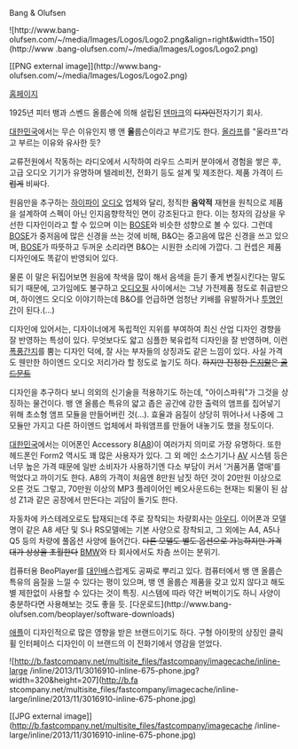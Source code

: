 Bang & Olufsen  

![http://www.bang-
olufsen.com/~/media/Images/Logos/Logo2.png&align=right&width=150](http://www
.bang-olufsen.com/~/media/Images/Logos/Logo2.png)

[[PNG external image]](http://www.bang-
olufsen.com/~/media/Images/Logos/Logo2.png)

[홈페이지](http://bang-olufsen.com)

1925년 피터 뱅과 스벤드 올룹슨에 의해 설립된 [덴마크](%EB%8D%B4%EB%A7%88%ED%81%AC.md)의
<del>디자인</del>전자기기 회사.

[대한민국](%EB%8C%80%ED%95%9C%EB%AF%BC%EA%B5%AD.md)에서는 무슨 이유인지 뱅 앤 **울**룹슨이라고
부르기도 한다. [올라프](%EC%98%AC%EB%9D%BC%ED%94%84.md)를 "울라프"라고 부르는 이유와 유사한 듯?

교류전원에서 작동하는 라디오에서 시작하여 라우드 스피커 분야에서 경험을 쌓은 후, 고급 오디오 기기가 유명하며 텔레비전, 전화기 등도 설계
및 제조한다. 제품 가격이 <del>드럽게</del> 비싸다.

원음만을 추구하는 [하이파이](%ED%95%98%EC%9D%B4%ED%8C%8C%EC%9D%B4.md)
[오디오](%EC%98%A4%EB%94%94%EC%98%A4.md) 업체와 달리, 정직한 **음악적** 재현을 원칙으로 제품을 설계하여
스펙이 아닌 인지음향학적인 면이 강조된다고 한다. 이는 청자의 감상을 우선한 디자인이라고 할 수 있으며 이는
[BOSE](BOSE.md)와 비슷한 성향으로 볼 수 있다. 그런데 [BOSE](BOSE.md)가 중저음에 많은 신경을 쓰는 것에
비해, B&O는 중고음에 많은 신경을 쓰고 있으며, [BOSE](BOSE.md)가 따뜻하고 두꺼운 소리라면 B&O는 시원한 소리에
가깝다. 그 컨셉은 제품 디자인에도 똑같이 반영되어 있다.

물론 이 말은 뒤집어보면 원음에 착색을 많이 해서 음색을 듣기 좋게 변질시킨다는 말도 되기 때문에, 고가임에도 불구하고
[오디오필](%EC%98%A4%EB%94%94%EC%98%A4%ED%95%84.md) 사이에서는 그냥 가전제품 정도로 취급받으며,
하이엔드 오디오 이야기하는데 B&O를 언급하면 엄청난 키배를 유발하거나
[투명인간](%ED%88%AC%EB%AA%85%EC%9D%B8%EA%B0%84.md)이 된다.(...)

디자인에 있어서는, 디자이너에게 독립적인 지위를 부여하여 최신 산업 디자인 경향을 잘 반영하는 특성이 있다. 무엇보다도 얇고 심플한 북유럽적
디자인을 잘 반영하며, 이런 [폭풍간지](%ED%8F%AD%ED%92%8D%EA%B0%84%EC%A7%80.md)를 뿜는 디자인 덕에,
잘 사는 부자들의 상징과도 같은 느낌이 있다. 사실 가격도 웬만한 하이엔드 오디오 저리가라 할 정도로 높기도 하다. <del>하지만 진정한
[돈지랄](%EB%8F%88%EC%A7%80%EB%9E%84.md)은
[골드문트](%EA%B3%A8%EB%93%9C%EB%AC%B8%ED%8A%B8.md)</del>

디자인을 추구하다 보니 의외의 신기술을 적용하기도 하는데, "아이스파워"가 그것을 상징하는 물건이다. 뱅 앤 올룹슨 특유의 얇고 좁은 공간에
강한 출력의 앰프를 집어넣기 위해 초소형 앰프 모듈을 만들어버린 것(...). 효율과 음질이 상당히 뛰어나서 나중에 그 모듈만 가지고 다른
하이엔드 업체에서 파워앰프를 만들어 내놓기도 했을 정도이다.

[대한민국](%EB%8C%80%ED%95%9C%EB%AF%BC%EA%B5%AD.md)에서는 이어폰인 Accessory
8([A8](A8.md))이 여러가지 의미로 가장 유명하다. 또한 헤드폰인 Form2 역시도 꽤 많은 사용자가 있다. 그 외 메인
소스기기나 [AV](AV.md) 시스템 등은 너무 높은 가격 때문에 일반 소비자가 사용하기엔 다소 부담이 커서 '거품거품 열매'를
먹었다고 까이기도 한다. A8의 가격이 처음엔 8만원 남짓 하던 것이 20만원 이상으로 오른 것도 그렇고, 70만원 이상의 MP3 플레이어인
베오사운드6는 현재는 퇴물이 된 삼성 Z1과 같은 공장에서 만든다는 괴담이 돌기도 한다.

자동차에 카스테레오로도 탑재되는데 주로 장착되는 차량회사는 [아우디](%EC%95%84%EC%9A%B0%EB%94%94.md).
이어폰과 모델명이 같은 A8 세단 및 S나 RS모델에는 기본 사양으로 장착되고, 그 외에는 A4, A5나 Q5 등의 차량에 풀옵션 사양에
들어간다. <del>다른 모델도 별도 옵션으로 가능하지만 가격대가 상상을 초월한다</del> [BMW](BMW.md)와 타 회사에서도
차츰 쓰이는 분위기.

컴퓨터용 BeoPlayer를 [대인배](%EB%8C%80%EC%9D%B8%EB%B0%B0.md)스럽게도 공짜로 뿌리고 있다. 컴퓨터에서
뱅 앤 올룹슨 특유의 음질을 느낄 수 있다는 평이 있으며, 뱅 엔 올룹슨 제품을 갖고 있지 않다고 해도 별 제한없이 사용할 수 있다는 것이
특징. 시스템에 따라 약간 버벅이기도 하니 사양이 충분하다면 사용해보는 것도 좋을 듯. [다운로드](http://www.bang-
olufsen.com/beoplayer/software-downloads)

[애플](%EC%95%A0%ED%94%8C%28%EA%B8%B0%EC%97%85%29.md)이 디자인적으로 많은 영향을 받은
브랜드이기도 하다. 구형 아이팟의 상징인 클릭 휠 인터페이스 디자인이 이 브랜드의 이 전화기에서 영감을 얻었다.  

![http://b.fastcompany.net/multisite_files/fastcompany/imagecache/inline-large
/inline/2013/11/3016910-inline-675-phone.jpg?width=320&height=207](http://b.fa
stcompany.net/multisite_files/fastcompany/imagecache/inline-
large/inline/2013/11/3016910-inline-675-phone.jpg)

[[JPG external
image]](http://b.fastcompany.net/multisite_files/fastcompany/imagecache
/inline-large/inline/2013/11/3016910-inline-675-phone.jpg)

